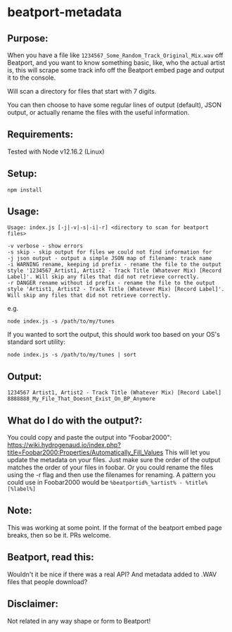 # beatport-metadata

Purpose:
--------
When you have a file like `1234567_Some_Random_Track_Original_Mix.wav` off Beatport, and you want to know something basic, like, who the actual artist is, this will scrape some track info off the Beatport embed page and output it to the console.

Will scan a directory for files that start with 7 digits.

You can then choose to have some regular lines of output (default), JSON output, or actually rename the files with the useful information.

Requirements:
-------------
Tested with Node v12.16.2 (Linux)

Setup:
------
```
npm install
```

Usage:
------
```
Usage: index.js [-j|-v|-s|-i|-r] <directory to scan for beatport files>

-v verbose - show errors
-s skip - skip output for files we could not find information for
-j json output - output a simple JSON map of filename: track name
-i WARNING rename, keeping id prefix - rename the file to the output style '1234567_Artist1, Artist2 - Track Title (Whatever Mix) [Record Label]'. Will skip any files that did not retrieve correctly.
-r DANGER rename without id prefix - rename the file to the output style 'Artist1, Artist2 - Track Title (Whatever Mix) [Record Label]'. Will skip any files that did not retrieve correctly.
```
e.g.
```
node index.js -s /path/to/my/tunes
```
If you wanted to sort the output, this should work too based on your OS's standard sort utility:
```
node index.js -s /path/to/my/tunes | sort
```
  
Output:
-------
```
1234567 Artist1, Artist2 - Track Title (Whatever Mix) [Record Label]
8888888_My_File_That_Doesnt_Exist_On_BP_Anymore
```

What do I do with the output?:
-------
You could copy and paste the output into "Foobar2000": https://wiki.hydrogenaud.io/index.php?title=Foobar2000:Properties/Automatically_Fill_Values
This will let you update the metadata on your files. Just make sure the order of the output matches the order of your files in foobar. Or you could rename the files using the -r flag and then use the filenames for renaming.
A pattern you could use in Foobar2000 would be `%beatportid%_%artist% - %title% [%label%]`

Note:
-----
This was working at some point. If the format of the beatport embed page breaks, then so be it. PRs welcome.

Beatport, read this:
--------------------
Wouldn't it be nice if there was a real API? And metadata added to .WAV files that people download?

Disclaimer:
-----------
Not related in any way shape or form to Beatport!
